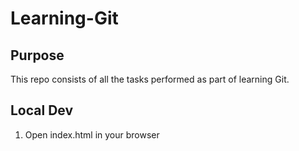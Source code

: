 # Learning-Git


## Purpose
This repo consists of all the tasks performed as part of learning Git.


## Local Dev

1. Open index.html in your browser